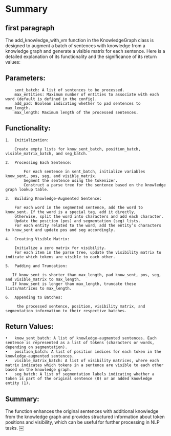# Summary

## first paragraph


The add_knowledge_with_vm function in the KnowledgeGraph class is designed to augment a batch of sentences 
with knowledge from a knowledge graph and generate a visible matrix for each sentence. Here is a detailed explanation 
of its functionality and the significance of its return values:

## Parameters:

		sent_batch: A list of sentences to be processed.
		max_entities: Maximum number of entities to associate with each word (default is defined in the config).
		add_pad: Boolean indicating whether to pad sentences to max_length.
		max_length: Maximum length of the processed sentences.

## Functionality:

	1.	Initialization:
		
        Create empty lists for know_sent_batch, position_batch, visible_matrix_batch, and seg_batch.
	
    2.	Processing Each Sentence:

        	For each sentence in sent_batch, initialize variables know_sent, pos, seg, and visible_matrix.
        	Segment the sentence using the tokenizer.
            Construct a parse tree for the sentence based on the knowledge graph lookup table.
	
    3.	Building Knowledge-Augmented Sentence:
        
        For each word in the segmented sentence, add the word to know_sent. If the word is a special tag, add it directly, 
        otherwise, split the word into characters and add each character.
        Update the position (pos) and segmentation (seg) lists.
        For each entity related to the word, add the entity’s characters to know_sent and update pos and seg accordingly.
	
    4.	Creating Visible Matrix:
        
        Initialize a zero matrix for visibility.
        For each item in the parse tree, update the visibility matrix to indicate which tokens are visible to each other.
	
    5.	Padding and Truncation:
        
       If know_sent is shorter than max_length, pad know_sent, pos, seg, and visible_matrix to max_length.
       If know_sent is longer than max_length, truncate these lists/matrices to max_length.
	
    6.	Appending to Batches:
        
         the processed sentence, position, visibility matrix, and segmentation information to their respective batches.

## Return Values:

	•	know_sent_batch: A list of knowledge-augmented sentences. Each sentence is represented as a list of tokens (characters or words, depending on segmentation).
	•	position_batch: A list of position indices for each token in the knowledge-augmented sentences.
	•	visible_matrix_batch: A list of visibility matrices, where each matrix indicates which tokens in a sentence are visible to each other based on the knowledge graph.
	•	seg_batch: A list of segmentation labels indicating whether a token is part of the original sentence (0) or an added knowledge entity (1).

## Summary:


The function enhances the original sentences with additional knowledge from the knowledge graph and provides structured information about token positions and visibility, which can be useful for further processing in NLP tasks. ￼